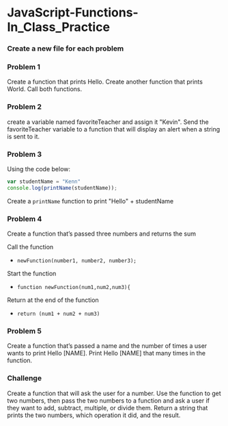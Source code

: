 # JavaScript-Functions-In_Class_Practice

### Create a new file for each problem

### Problem 1
Create a function that prints Hello. Create another function that prints World. Call both functions.

### Problem 2
create a variable named favoriteTeacher and assign it "Kevin". Send the favoriteTeacher variable to a function that will display an alert when a string is sent to it.

### Problem 3
Using the code below:
```javascript
var studentName = "Kenn"
console.log(printName(studentName));
```
Create a ```printName``` function to print "Hello" + studentName

### Problem 4
Create a function that’s passed three numbers and returns the sum

Call the function
* ```newFunction(number1, number2, number3);```

Start the function
* ```function newFunction(num1,num2,num3){```

Return at the end of the function
* ```return (num1 + num2 + num3)```

### Problem 5
Create a function that’s passed a name and the number of times a user wants to print Hello [NAME]. Print Hello [NAME] that many times in the function.

### Challenge
Create a function that will ask the user for a number. Use the function to get two numbers, then pass the two numbers to a function and ask a user if they want to add, subtract, multiple, or divide them. Return a string that prints the two numbers, which operation it did, and the result.
